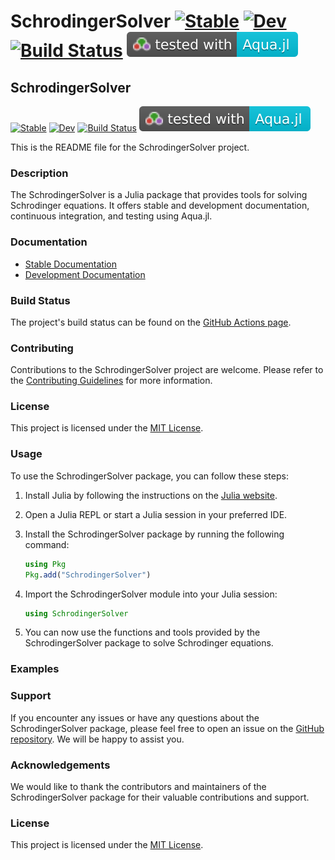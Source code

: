 # SchrodingerSolver [![Stable](https://img.shields.io/badge/docs-stable-blue.svg)](https://walexaindre.github.io/SchrodingerSolver.jl/stable/) [![Dev](https://img.shields.io/badge/docs-dev-blue.svg)](https://walexaindre.github.io/SchrodingerSolver.jl/dev/) [![Build Status](https://github.com/walexaindre/SchrodingerSolver.jl/actions/workflows/CI.yml/badge.svg?branch=master)](https://github.com/walexaindre/SchrodingerSolver.jl/actions/workflows/CI.yml?query=branch%3Amaster) [![Aqua](https://raw.githubusercontent.com/JuliaTesting/Aqua.jl/master/badge.svg)](https://github.com/JuliaTesting/Aqua.jl)

## SchrodingerSolver

[![Stable](https://img.shields.io/badge/docs-stable-blue.svg)](https://walexaindre.github.io/SchrodingerSolver.jl/stable/)
[![Dev](https://img.shields.io/badge/docs-dev-blue.svg)](https://walexaindre.github.io/SchrodingerSolver.jl/dev/)
[![Build Status](https://github.com/walexaindre/SchrodingerSolver.jl/actions/workflows/CI.yml/badge.svg?branch=master)](https://github.com/walexaindre/SchrodingerSolver.jl/actions/workflows/CI.yml?query=branch%3Amaster)
[![Aqua](https://raw.githubusercontent.com/JuliaTesting/Aqua.jl/master/badge.svg)](https://github.com/JuliaTesting/Aqua.jl)

This is the README file for the SchrodingerSolver project. 

### Description

The SchrodingerSolver is a Julia package that provides tools for solving Schrodinger equations. It offers stable and development documentation, continuous integration, and testing using Aqua.jl.

### Documentation

- [Stable Documentation](https://walexaindre.github.io/SchrodingerSolver.jl/stable/)
- [Development Documentation](https://walexaindre.github.io/SchrodingerSolver.jl/dev/)

### Build Status

The project's build status can be found on the [GitHub Actions page](https://github.com/walexaindre/SchrodingerSolver.jl/actions/workflows/CI.yml?query=branch%3Amaster).

### Contributing

Contributions to the SchrodingerSolver project are welcome. Please refer to the [Contributing Guidelines](CONTRIBUTING.md) for more information.

### License

This project is licensed under the [MIT License](LICENSE).
### Usage

To use the SchrodingerSolver package, you can follow these steps:

1. Install Julia by following the instructions on the [Julia website](https://julialang.org/downloads/).

2. Open a Julia REPL or start a Julia session in your preferred IDE.

3. Install the SchrodingerSolver package by running the following command:

    ```julia
    using Pkg
    Pkg.add("SchrodingerSolver")
    ```

4. Import the SchrodingerSolver module into your Julia session:

    ```julia
    using SchrodingerSolver
    ```

5. You can now use the functions and tools provided by the SchrodingerSolver package to solve Schrodinger equations.

### Examples



### Support

If you encounter any issues or have any questions about the SchrodingerSolver package, please feel free to open an issue on the [GitHub repository](https://github.com/walexaindre/SchrodingerSolver.jl/issues). We will be happy to assist you.

### Acknowledgements

We would like to thank the contributors and maintainers of the SchrodingerSolver package for their valuable contributions and support.

### License

This project is licensed under the [MIT License](LICENSE).